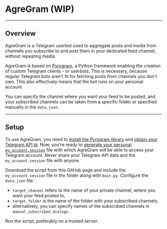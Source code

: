 # AgreGram (WIP)
___
## Overview
AgreGram is a Telegram userbot used to aggregate posts and media from channels 
you subscribe to and post them in your dedicated feed channel, without
repeating media. 

AgreGram is based on [Pyrogram](https://pyrogram.org/), a Python framework 
enabling the creation of custom Telegram clients - or userbots. This is 
necessary, because  regular Telegram bots aren't fit for fetching posts from
channels you don't own. This also effectively means that the bot runs on your
personal account.

You can specify the channel where you want your feed to be posted, and your
subscribed channels can be taken from a specific folder or specified manually
in the `data.json`.
___
## Setup
To use AgreGram, you need to 
[install the Pyrogram library](https://docs.pyrogram.org/intro/install) and 
[obtain your Telegram API id](https://core.telegram.org/api/obtaining_api_id).
Now, you're ready to [generate your personal `my_account.session`](https://docs.pyrogram.org/start/auth)
file with which AgreGram will be able to access your Telegram account. Never 
share your Telegram API data and the `my_account.session` file with anyone.

Download the script from this GitHub page and include the `my_account.session`
file in the folder along with `main.py`. Configure the `data.json` file:
- `target_channel` refers to the name of your private channel, where you
want your feed posted to,
- `target_folder` is the name of the folder with your subscribed channels;
- alternatively, you can specify names of the subscribed channels in 
`manual_subscribed_dialogs`.

Run the script, preferably on a trusted server.